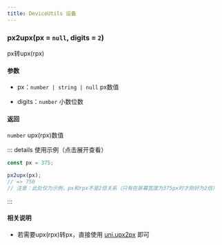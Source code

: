 ```yaml
---
title: DeviceUtils 设备
---
```


### px2upx(px = `null`, digits = `2`)

px转upx(rpx)

#### 参数

- px：`number | string | null` px数值

- digits：`number` 小数位数

#### 返回

`number` upx(rpx)数值

::: details 使用示例（点击展开查看）
```javascript
const px = 375;

px2upx(px);
// => 750
// 注意：此处仅为示例，px和rpx不是2倍关系（只有在屏幕宽度为375px时才刚好为2倍）
```
:::

#### 相关说明

- 若需要upx(rpx)转px，直接使用 [uni.upx2px](https://uniapp.dcloud.net.cn/api/ui/font.html#upx2px) 即可